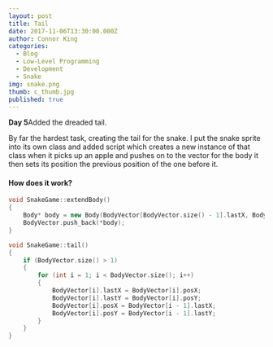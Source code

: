 ```yaml
---
layout: post
title: Tail
date: 2017-11-06T13:30:00.000Z
author: Connor King
categories:
  - Blog
  - Low-Level Programming
  - Development
  - Snake
img: snake.png
thumb: c_thumb.jpg
published: true
---
```


<b>Day 5</b>Added the dreaded tail.<!--more-->

By far the hardest task, creating the tail for the snake. I put the snake sprite into its own class and added script which creates a new instance of that class when it picks up an apple and pushes on to the vector for the body it then sets its position the previous position of the one before it. 

#### How does it work?
```C++
void SnakeGame::extendBody()
{
	Body* body = new Body(BodyVector[BodyVector.size() - 1].lastX, BodyVector[BodyVector.size() - 1].lastY);
	BodyVector.push_back(*body);
}

void SnakeGame::tail()
{	
	if (BodyVector.size() > 1)
	{
		for (int i = 1; i < BodyVector.size(); i++)
		{
			BodyVector[i].lastX = BodyVector[i].posX;
			BodyVector[i].lastY = BodyVector[i].posY;
			BodyVector[i].posX = BodyVector[i - 1].lastX;
			BodyVector[i].posY = BodyVector[i - 1].lastY;
		}
	}
}
```
